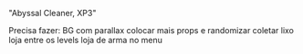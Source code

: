 "Abyssal Cleaner, XP3"

Precisa fazer:
	BG com parallax
	colocar mais props e randomizar
	coletar lixo 
	loja entre os levels
	loja de arma no menu

